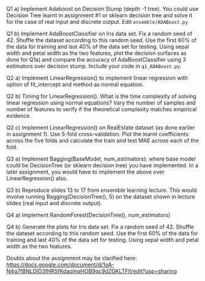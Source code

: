 Q1 a) Implement Adaboost on Decision Stump (depth -1 tree). You could use Decision Tree learnt in assignment #1 or sklearn decision tree and solve it for the case of real input and discrete output. Edit `ensemble/ADABoost.py`

Q1 b) Implement AdaBoostClassifier on Iris data set. Fix a random seed of 42. Shuffle the dataset according to this random seed. Use the first 60% of the data for training and last 40% of the data set for testing. Using sepal width and petal width as the two features, plot the decision surfaces as done for Q1a) and compare the accuracy of AdaBoostClassifier using 3 estimators over decision stump. Include your code in `q1_ADABoost.py`.

Q2 a) Implement LinearRegression() to implement linear regression with option of fit_intercept and method as normal equation.

Q2 b) Timing for LinearRegression(). What is the time complexity of solving linear regression using normal equations? Vary the number of samples and number of features to verify if the theoretical complexity matches empirical evidence.

Q2 c) Implement LinearRegression() on RealEstate dataset (as done earlier in assignment 1). Use 5-fold cross-validation. Plot the learnt coefficients across the five folds and calculate the train and test MAE across each of the fold.

Q3 a) Implement Bagging(BaseModel, num_estimators): where base model could be DecisionTree (or sklearn decision tree) you have implemented. In a later assignment, you would have to implement the above over LinearRegression() also.

Q3 b) Reproduce slides 13 to 17 from ensemble learning lecture. This would involve running Bagging(DecisionTree(), 5) on the dataset shown in lecture slides (real input and discrete output).

Q4 a) Implement RandomForest(DecisionTree(), num_estimators)

Q4 b) Generate the plots for Iris data set. Fix a random seed of 42. Shuffle the dataset according to this random seed. Use the first 60% of the data for training and last 40% of the data set for testing. Using sepal width and petal width as the two features.


Doubts about the assignment may be clarified here: https://docs.google.com/document/d/1oA-N4g7fBNLDlD3fHR5fKdaoInqHOB9qc9dZGKLTFII/edit?usp=sharing

